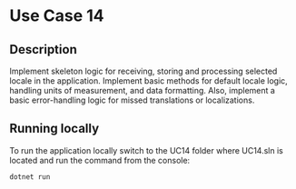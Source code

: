 # Use Case 14
## Description
Implement skeleton logic for receiving, storing and processing selected locale in the application. 
Implement basic methods for default locale logic, handling units of measurement, and data formatting. 
Also, implement a basic error-handling logic for missed translations or localizations.

## Running locally
To run the application locally switch to the UC14 folder where UC14.sln is located and run the command from the console:
```
dotnet run
```
